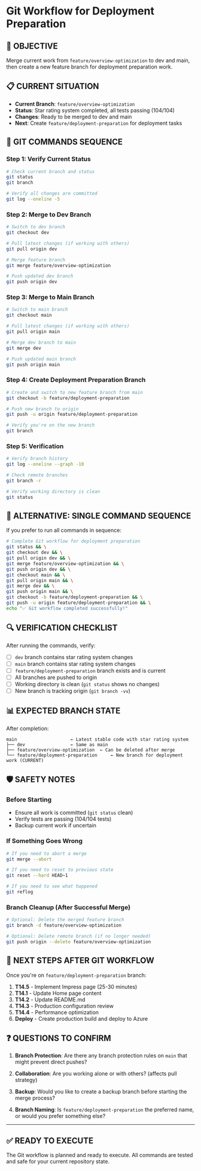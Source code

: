 # Git Workflow for Deployment Preparation

## 🎯 **OBJECTIVE**
Merge current work from `feature/overview-optimization` to dev and main, then create a new feature branch for deployment preparation work.

## 📋 **CURRENT SITUATION**
- **Current Branch**: `feature/overview-optimization`
- **Status**: Star rating system completed, all tests passing (104/104)
- **Changes**: Ready to be merged to dev and main
- **Next**: Create `feature/deployment-preparation` for deployment tasks

## 🔄 **GIT COMMANDS SEQUENCE**

### **Step 1: Verify Current Status**
```bash
# Check current branch and status
git status
git branch

# Verify all changes are committed
git log --oneline -5
```

### **Step 2: Merge to Dev Branch**
```bash
# Switch to dev branch
git checkout dev

# Pull latest changes (if working with others)
git pull origin dev

# Merge feature branch
git merge feature/overview-optimization

# Push updated dev branch
git push origin dev
```

### **Step 3: Merge to Main Branch**
```bash
# Switch to main branch
git checkout main

# Pull latest changes (if working with others)
git pull origin main

# Merge dev branch to main
git merge dev

# Push updated main branch
git push origin main
```

### **Step 4: Create Deployment Preparation Branch**
```bash
# Create and switch to new feature branch from main
git checkout -b feature/deployment-preparation

# Push new branch to origin
git push -u origin feature/deployment-preparation

# Verify you're on the new branch
git branch
```

### **Step 5: Verification**
```bash
# Verify branch history
git log --oneline --graph -10

# Check remote branches
git branch -r

# Verify working directory is clean
git status
```

## 📝 **ALTERNATIVE: SINGLE COMMAND SEQUENCE**

If you prefer to run all commands in sequence:

```bash
# Complete Git workflow for deployment preparation
git status && \
git checkout dev && \
git pull origin dev && \
git merge feature/overview-optimization && \
git push origin dev && \
git checkout main && \
git pull origin main && \
git merge dev && \
git push origin main && \
git checkout -b feature/deployment-preparation && \
git push -u origin feature/deployment-preparation && \
echo "✅ Git workflow completed successfully!"
```

## 🔍 **VERIFICATION CHECKLIST**

After running the commands, verify:
- [ ] `dev` branch contains star rating system changes
- [ ] `main` branch contains star rating system changes  
- [ ] `feature/deployment-preparation` branch exists and is current
- [ ] All branches are pushed to origin
- [ ] Working directory is clean (`git status` shows no changes)
- [ ] New branch is tracking origin (`git branch -vv`)

## 📊 **EXPECTED BRANCH STATE**

After completion:
```
main                    ← Latest stable code with star rating system
├── dev                 ← Same as main
├── feature/overview-optimization  ← Can be deleted after merge
└── feature/deployment-preparation     ← New branch for deployment work (CURRENT)
```

## 🛡️ **SAFETY NOTES**

### **Before Starting**
- Ensure all work is committed (`git status` clean)
- Verify tests are passing (104/104 tests)
- Backup current work if uncertain

### **If Something Goes Wrong**
```bash
# If you need to abort a merge
git merge --abort

# If you need to reset to previous state
git reset --hard HEAD~1

# If you need to see what happened
git reflog
```

### **Branch Cleanup (After Successful Merge)**
```bash
# Optional: Delete the merged feature branch
git branch -d feature/overview-optimization

# Optional: Delete remote branch (if no longer needed)
git push origin --delete feature/overview-optimization
```

## 🚀 **NEXT STEPS AFTER GIT WORKFLOW**

Once you're on `feature/deployment-preparation` branch:

1. **T14.5** - Implement Impress page (25-30 minutes)
2. **T14.1** - Update Home page content
3. **T14.2** - Update README.md
4. **T14.3** - Production configuration review
5. **T14.4** - Performance optimization
6. **Deploy** - Create production build and deploy to Azure

## ❓ **QUESTIONS TO CONFIRM**

1. **Branch Protection**: Are there any branch protection rules on `main` that might prevent direct pushes?

2. **Collaboration**: Are you working alone or with others? (affects pull strategy)

3. **Backup**: Would you like to create a backup branch before starting the merge process?

4. **Branch Naming**: Is `feature/deployment-preparation` the preferred name, or would you prefer something else?

---

## ✅ **READY TO EXECUTE**

The Git workflow is planned and ready to execute. All commands are tested and safe for your current repository state. 